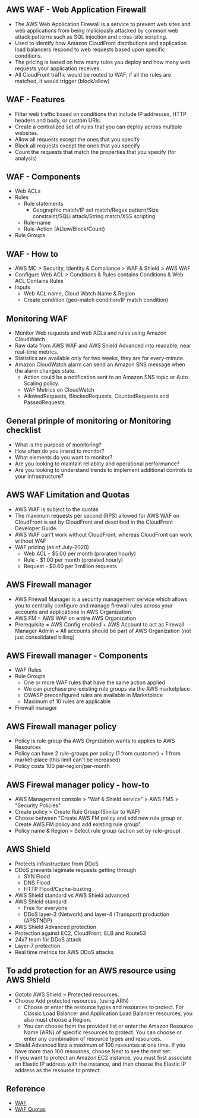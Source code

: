 ## AWS WAF - Web Application Firewall

* The AWS Web Application Firewall is a service to prevent web sites and web applications from being maliciously attacked by common web attack patterns such as SQL injection and cross-site scripting.
* Used to identify how Amazon CloudFront distributions and application load balancers respond to web requests based upon specific conditions.
* The pricing is based on how many rules you deploy and how many web requests your application receives.
* All CloudFront traffic would be routed to WAF, if all the rules are matched, it would trigger (block/allow)


## WAF - Features

* Filter web traffic based on conditions that include IP addresses, HTTP headers and body, or custom URIs.
* Create a centralized set of rules that you can deploy across multiple websites.
* Allow all requests except the ones that you specify
* Block all requests except the ones that you specify
* Count the requests that match the properties that you specify (for analysis)

## WAF - Components

* Web ACLs
* Rules
  * Rule statements
    * Geographic match/IP set match/Regex pattern/Size constraint/SQLi attack/String match/XSS scripting
  * Rule-name
  * Rule-Action (ALlow/Block/Count)
* Rule Groups


## WAF - How to

* AWS MC > Security, Identity & Compliance > WAF & Shield > AWS WAF
* Configure Web ACL > Conditions & Rules contains Conditions & Web ACL Contains Rules
* Inputs
  * Web ACL name, Cloud Watch Name & Region
  * Create condition (geo-match condition/IP match condition)


## Monitoring WAF

* Monitor Web requests and web ACLs and rules using Amazon CloudWatch
* Raw data from AWS WAF and AWS Shield Advanced into readable, near real-time metrics.
* Statistics are available only for two weeks, they are for every-minute.
* Amazon CloudWatch alarm can send an Amazon SNS message when the alarm changes state.
  * Action could be a notification sent to an Amazon SNS topic or Auto Scaling policy.
  * WAF Metrics on CloudWatch
  * AllowedRequests, BlockedRequests, CountedRequests and PassedRequests

## General prinple of monitoring or Monitoring checklist

* What is the purpose of monitoring?
* How often do you intend to monitor?
* What elements do you want to monitor?
* Are you looking to maintain reliablity and operational performance?
* Are you looking to understand trends to implement additional controls to your infrastructure?


## AWS WAF Limitation and Quotas

* AWS WAF is subject to the quotas
* The maximum requests per second (RPS) allowed for AWS WAF on CloudFront is set by CloudFront and described in the CloudFront Developer Guide.
* AWS WAF can't work without CloudFront, whereas CloudFront can work without WAF
* WAF pricing (as of July-2020)
  * Web ACL - $5.00 per month (prorated hourly)
  * Rule - $1.00 per month (prorated hourly)
  * Request -	$0.60 per 1 million requests

## AWS Firewall manager

* AWS Firewall Manager is a security management service which allows you to centrally configure and manage firewall rules across your accounts and applications in AWS Organization.
* AWS FM = AWS WAF on entire AWS Organization
* Prerequisite = AWS Config enabled + AWS Account to act as Firewall Manager Admin + All accounts should be part of AWS Organization (not just consolidated billing)

## AWS Firewall manager  - Components

* WAF Rules
* Rule Groups
  * One or more WAF rules that have the same action applied
  * We can purchase pre-existing rule groups via the AWS marketplace
  * OWASP preconfigured rules are available in Marketplace
  * Maximum of 10 rules are applicable
* Firewall manager

## AWS Firewall manager policy

* Policy is rule group tha AWS Orgnization wants to applies to AWS Resources
* Policy can have 2 rule-groups per policy (1 from customer) + 1 from market-place (this limit can't be increased)
* Policy costs 100 per-region/per-month

## AWS Firewal manager policy - how-to

* AWS Management console > "Waf & Shield service" > AWS FMS > "Security Policies"
* Create policy > Create Rule Group (Similar to WAF)
* Choose between "Create AWS FM policy and add new rule group or Create AWS FM policy and add existing rule group"
* Policy name & Region > Select rule group (action set by rule-group)


## AWS Shield

* Protects infrastructure from DDoS
* DDoS prevents legimate requests getting through
  * SYN Flood
  * DNS Flood
  * HTTP Flood/Cache-busting
* AWS Shield standard vs AWS Shield advanced
* AWS Shield standard
  * Free for everyone
  * DDoS layer-3 (Network) and layer-4 (Transport)  production (APSTNDP)
* AWS Shield Advanced protection
 * Protection against EC2, CloudFront, ELB and Route53
 * 24x7 team for DDoS attack
 * Layer-7 protection
 * Real time metrics for AWS DDoS attacks


## To add protection for an AWS resource using AWS Shield

* Gototo AWS Shield > Protected resources.
* Choose Add protected resources. (using ARN)
  * Choose or enter the resource types and resources to protect. For Classic Load Balancer and Application Load Balancer resources, you also must choose a Region.
  * You can choose from the provided list or enter the Amazon Resource Name (ARN) of specific resources to protect. You can choose or enter any combination of resource types and resources.
* Shield Advanced lists a maximum of 100 resources at one time. If you have more than 100 resources, choose Next to see the next set.
* If you want to protect an Amazon EC2 instance, you must first associate an Elastic IP address with the instance, and then choose the Elastic IP address as the resource to protect.



## Reference

* [WAF](https://aws.amazon.com/waf/)
* [WAF Quotas](https://docs.aws.amazon.com/waf/latest/developerguide/limits.html)